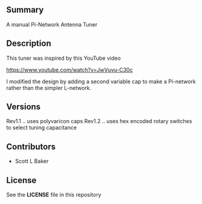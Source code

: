 
## Summary

A manual Pi-Network Antenna Tuner


## Description

This tuner was inspired by this YouTube video

https://www.youtube.com/watch?v=JwVuvu-C30c

I modified the design by adding a second variable cap to make a Pi-network
rather than the simpler L-network.

## Versions

Rev1.1 .. uses polyvaricon caps
Rev1.2 .. uses hex encoded rotary switches to select tuning capacitance

## Contributors

* Scott L Baker

## License

See the **LICENSE** file in this repository


